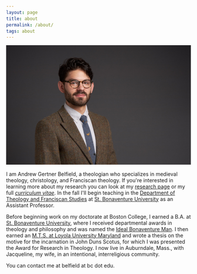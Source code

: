 ```yaml
---
layout: page
title: about
permalink: /about/
tags: about
---
```


![me](/images/me.jpg)

I am Andrew Gertner Belfield, a theologian who specializes in medieval theology, christology, and Franciscan theology. If you're interested in learning more about my research you can look at my [research page](/research/) or my full *[curriculum vitae](http://andrewbelfield.com/cv/)*. In the fall I'll begin teaching in the [Department of Theology and Franciscan Studies](https://www.sbu.edu/academics/theology-and-franciscan-studies) at [St. Bonaventure University](https://www.sbu.edu/) as an Assistant Professor.

Before beginning work on my doctorate at Boston College, I earned a B.A. at [St. Bonaventure University](https://www.sbu.edu), where I received departmental awards in theology and philosophy and was named the [Ideal Bonaventure Man](https://www.oleantimesherald.com/two-students-from-same-rochester-area-school-named-2015-ideal-bonaventure-students/article_63ec3d42-fd88-11e4-a5de-6f8abef79450.html). I then earned an [M.T.S. at Loyola University Maryland](https://www.loyola.edu/academics/theology/graduate/mts) and wrote a thesis on the motive for the incarnation in John Duns Scotus, for which I was presented the Award for Research in Theology.  I now live in Auburndale, Mass., with Jacqueline, my wife, in an intentional, interreligious community.

You can contact me at belfield at bc dot edu.